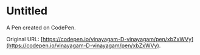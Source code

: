 # Untitled

A Pen created on CodePen.

Original URL: [https://codepen.io/vinayagam-D-vinayagam/pen/xbZxWVy](https://codepen.io/vinayagam-D-vinayagam/pen/xbZxWVy).

